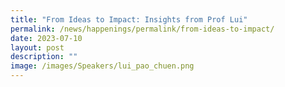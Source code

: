 ```yaml
---
title: "From Ideas to Impact: Insights from Prof Lui"
permalink: /news/happenings/permalink/from-ideas-to-impact/
date: 2023-07-10
layout: post
description: ""
image: /images/Speakers/lui_pao_chuen.png
---
```

